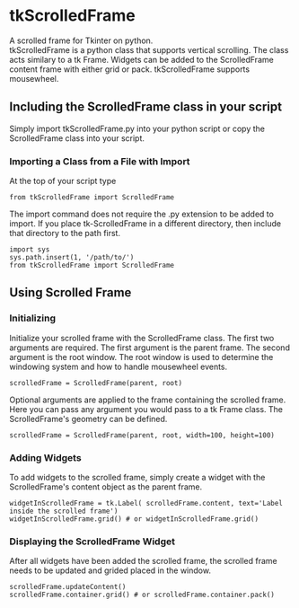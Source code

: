 # tkScrolledFrame
A scrolled frame for Tkinter on python. <br>
tkScrolledFrame is a python class that supports vertical scrolling. The class acts similary to a tk Frame. Widgets can be added to the ScrolledFrame content frame with either grid or pack.  tkScrolledFrame supports mousewheel.

## Including the ScrolledFrame class in your script
Simply import tkScrolledFrame.py into your python script or copy the ScrolledFrame class into your script.
### Importing a Class from a File with Import
At the top of your script type
```
from tkScrolledFrame import ScrolledFrame
```
The import command does not require the .py extension to be added to import. If you place tk-ScrolledFrame in a different directory, then include that directory to the path first.
```
import sys
sys.path.insert(1, '/path/to/')
from tkScrolledFrame import ScrolledFrame
```

## Using Scrolled Frame
### Initializing
Initialize your scrolled frame with the ScrolledFrame class. The first two arguments are required. The first argument is the parent frame. The second argument is the root window. The root window is used to determine the windowing system and how to handle mousewheel events.
```
scrolledFrame = ScrolledFrame(parent, root)
```
Optional arguments are applied to the frame containing the scrolled frame. Here you can pass any argument you would pass to a tk Frame class. The ScrolledFrame's geometry can be defined.
```
scrolledFrame = ScrolledFrame(parent, root, width=100, height=100)
```
### Adding Widgets
To add widgets to the scrolled frame, simply create a widget with the ScrolledFrame's content object as the parent frame.
```
widgetInScrolledFrame = tk.Label( scrolledFrame.content, text='Label inside the scrolled frame')
widgetInScrolledFrame.grid() # or widgetInScrolledFrame.grid()
```
### Displaying the ScrolledFrame Widget
After all widgets have been added the scrolled frame, the scrolled frame needs to be updated and grided placed in the window.
```
scrolledFrame.updateContent()
scrolledFrame.container.grid() # or scrolledFrame.container.pack()
```
